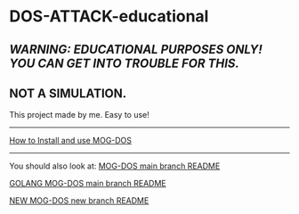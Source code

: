 # DOS-ATTACK-educational

## _WARNING: EDUCATIONAL PURPOSES ONLY! YOU CAN GET INTO TROUBLE FOR THIS._

## NOT A SIMULATION.

This project made by me. Easy to use!

---

[How to Install and use MOG-DOS](https://github.com/MOG-Developing/DOS-ATTACK-educational/blob/main/HowToInstall.md)

---

You should also look at:
[MOG-DOS main branch README](https://github.com/MOG-Developing/DOS-ATTACK-educational/blob/main/MainREADME.md)

[GOLANG MOG-DOS main branch README](https://github.com/MOG-Developing/DOS-ATTACK-educational/blob/main/README-GO.md)

[NEW MOG-DOS new branch README](https://github.com/MOG-Developing/DOS-ATTACK-educational/blob/new/README.md)
